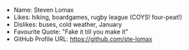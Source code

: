 - Name: Steven Lomax
- Likes: hiking, boardgames, rugby league (COYS! four-peat!)
- Dislikes: buses, cold weather, January
- Favourite Quote: "Fake it till you make it"
- GitHub Profile URL: https://github.com/ste-lomax